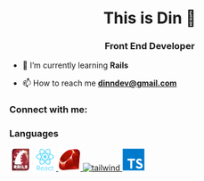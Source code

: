 <h1 align="center">This is Din 👋</h1>
<h3 align="center">Front End Developer</h3>

- 🌱 I’m currently learning **Rails**

- 📫 How to reach me **dinndev@gmail.com**

<h3 align="left">Connect with me:</h3>
<p align="left">
</p>

<h3 align="left">Languages</h3>
<p align="left">  <a href="https://developer.mozilla.org/en-US/docs/Web/JavaScript" target="_blank" rel="noreferrer"> </a></a> <img src="https://raw.githubusercontent.com/devicons/devicon/master/icons/rails/rails-original-wordmark.svg" alt="rails" width="40" height="40"/> </a> <a href="https://reactjs.org/" target="_blank" rel="noreferrer"> <img src="https://raw.githubusercontent.com/devicons/devicon/master/icons/react/react-original-wordmark.svg" alt="react" width="40" height="40"/> </a> <a href="https://www.ruby-lang.org/en/" target="_blank" rel="noreferrer"> <img src="https://raw.githubusercontent.com/devicons/devicon/master/icons/ruby/ruby-original.svg" alt="ruby" width="40" height="40"/> </a> <a href="https://tailwindcss.com/" target="_blank" rel="noreferrer"> <img src="https://www.vectorlogo.zone/logos/tailwindcss/tailwindcss-icon.svg" alt="tailwind" width="40" height="40"/> </a> <a href="https://www.typescriptlang.org/" target="_blank" rel="noreferrer"> <img src="https://raw.githubusercontent.com/devicons/devicon/master/icons/typescript/typescript-original.svg" alt="typescript" width="40" height="40"/> </a> </p>
